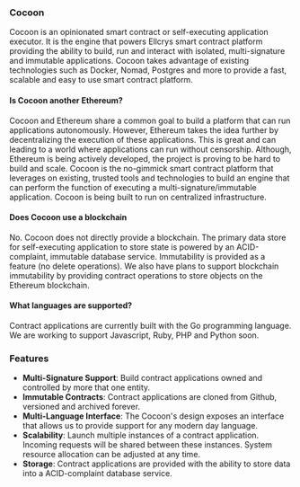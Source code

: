### Cocoon 

Cocoon is an opinionated smart contract or self-executing application executor. It is the engine that powers
Ellcrys smart contract platform providing the ability to build, run and interact with isolated, multi-signature
 and immutable applications. Cocoon takes advantage of existing technologies such as Docker, Nomad, Postgres and more
to provide a fast, scalable and easy to use smart contract platform.

#### Is Cocoon another Ethereum?

Cocoon and Ethereum share a common goal to build a platform that can run applications autonomously. However, 
Ethereum takes the idea further by decentralizing the execution of these applications. This is great 
and can leading to a world where applications can run without censorship. Although, Ethereum is being actively developed, 
the project is proving to be hard to build and scale. Cocoon is the no-gimmick smart contract platform that leverages on existing, 
trusted tools and technologies to build an engine that can perform the function of executing a multi-signature/immutable application. Cocoon
is being built to run on centralized infrastructure.

#### Does Cocoon use a blockchain

No. Cocoon does not directly provide a blockchain. The primary data store for self-executing application to store state
is powered by an ACID-complaint, immutable database service. Immutability is provided as a feature (no delete operations).
We also have plans to support blockchain immutability by providing contract operations to store objects on the Ethereum 
blockchain.

#### What languages are supported?

Contract applications are currently built with the Go programming language. We are working
to support Javascript, Ruby, PHP and Python soon.


### Features 

- **Multi-Signature Support**: Build contract applications owned and controlled by more that one entity.
- **Immutable Contracts**: Contract applications are cloned from Github, versioned and archived forever. 
- **Multi-Language Interface**: The Cocoon's design exposes an interface that allows us to provide support for any modern day language. 
- **Scalability**: Launch multiple instances of a contract application. Incoming requests will be shared between these instances. System resource allocation can be adjusted at any time.  
- **Storage**: Contract applications are provided with the ability to store data into a ACID-complaint database service. 